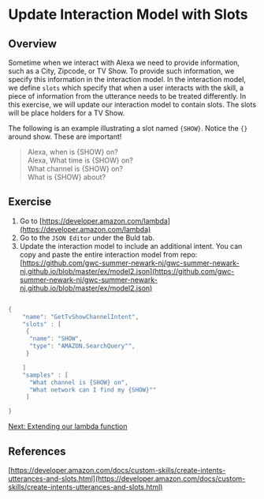 # Update Interaction Model with Slots


## Overview

Sometime when we interact with Alexa we need to provide information, such as a City, Zipcode, or TV Show. To provide such information,
we specify this information in the interaction model. In the interaction model, we define `slots` which specify that when a user interacts
with the skill, a piece of information from the utterance needs to be treated differently. In this exercise, we will update our interaction
model to contain slots. The slots will be place holders for a TV Show.

The following is an example illustrating a slot named `{SHOW}`. Notice the `{}` around show. These are important!

> Alexa, when is {SHOW} on? <br>
> Alexa, What time is {SHOW} on? <br>
> What channel is {SHOW} on? <br>
> What is {SHOW} about?

## Exercise

1. Go to [https://developer.amazon.com/lambda](https://developer.amazon.com/lambda)
2. Go to the `JSON Editor` under the Buld tab.
3. Update the interaction model to include an additional intent. You can copy and paste the entire interaction model from repo:
[https://github.com/gwc-summer-newark-nj/gwc-summer-newark-nj.github.io/blob/master/ex/model2.json](https://github.com/gwc-summer-newark-nj/gwc-summer-newark-nj.github.io/blob/master/ex/model2.json)



```java

{
    "name": "GetTvShowChannelIntent",
    "slots" : [
     {
      "name": "SHOW",
      "type": "AMAZON.SearchQuery"",
     }

    ]
    "samples" : [
      "What channel is {SHOW} on",
      "What network can I find my {SHOW}""
     ]

}

```

[Next: Extending our lambda function](lambdaupdate.md)

## References
[https://developer.amazon.com/docs/custom-skills/create-intents-utterances-and-slots.html](https://developer.amazon.com/docs/custom-skills/create-intents-utterances-and-slots.html)